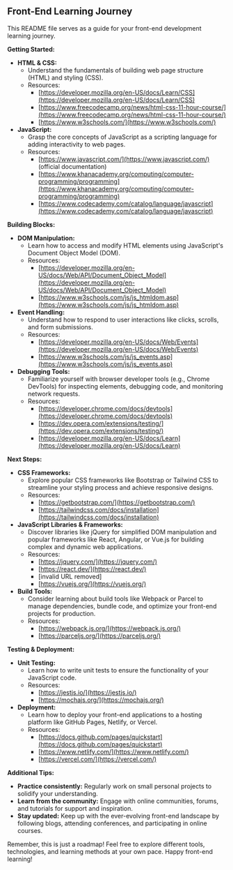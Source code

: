 ## Front-End Learning Journey 

This README file serves as a guide for your front-end development learning journey. 

**Getting Started:**

* **HTML & CSS:** 
    * Understand the fundamentals of building web page structure (HTML) and styling (CSS).
    * Resources:
        * [https://developer.mozilla.org/en-US/docs/Learn/CSS](https://developer.mozilla.org/en-US/docs/Learn/CSS)
        * [https://www.freecodecamp.org/news/html-css-11-hour-course/](https://www.freecodecamp.org/news/html-css-11-hour-course/)
        * [https://www.w3schools.com/](https://www.w3schools.com/)
* **JavaScript:** 
    * Grasp the core concepts of JavaScript as a scripting language for adding interactivity to web pages.
    * Resources:
        * [https://www.javascript.com/](https://www.javascript.com/) (official documentation)
        * [https://www.khanacademy.org/computing/computer-programming/programming](https://www.khanacademy.org/computing/computer-programming/programming)
        * [https://www.codecademy.com/catalog/language/javascript](https://www.codecademy.com/catalog/language/javascript)

**Building Blocks:**

* **DOM Manipulation:** 
    * Learn how to access and modify HTML elements using JavaScript's Document Object Model (DOM).
    * Resources:
        * [https://developer.mozilla.org/en-US/docs/Web/API/Document_Object_Model](https://developer.mozilla.org/en-US/docs/Web/API/Document_Object_Model)
        * [https://www.w3schools.com/js/js_htmldom.asp](https://www.w3schools.com/js/js_htmldom.asp)
* **Event Handling:** 
    * Understand how to respond to user interactions like clicks, scrolls, and form submissions.
    * Resources:
        * [https://developer.mozilla.org/en-US/docs/Web/Events](https://developer.mozilla.org/en-US/docs/Web/Events)
        * [https://www.w3schools.com/js/js_events.asp](https://www.w3schools.com/js/js_events.asp)
* **Debugging Tools:** 
    * Familiarize yourself with browser developer tools (e.g., Chrome DevTools) for inspecting elements, debugging code, and monitoring network requests.
    * Resources:
        * [https://developer.chrome.com/docs/devtools](https://developer.chrome.com/docs/devtools)
        * [https://dev.opera.com/extensions/testing/](https://dev.opera.com/extensions/testing/)
        * [https://developer.mozilla.org/en-US/docs/Learn](https://developer.mozilla.org/en-US/docs/Learn)

**Next Steps:**

* **CSS Frameworks:** 
    * Explore popular CSS frameworks like Bootstrap or Tailwind CSS to streamline your styling process and achieve responsive designs.
    * Resources:
        * [https://getbootstrap.com/](https://getbootstrap.com/)
        * [https://tailwindcss.com/docs/installation](https://tailwindcss.com/docs/installation)
* **JavaScript Libraries & Frameworks:** 
    * Discover libraries like jQuery for simplified DOM manipulation and popular frameworks like React, Angular, or Vue.js for building complex and dynamic web applications.
    * Resources:
        * [https://jquery.com/](https://jquery.com/)
        * [https://react.dev/](https://react.dev/)
        * [invalid URL removed]
        * [https://vuejs.org/](https://vuejs.org/)
* **Build Tools:** 
    * Consider learning about build tools like Webpack or Parcel to manage dependencies, bundle code, and optimize your front-end projects for production.
    * Resources:
        * [https://webpack.js.org/](https://webpack.js.org/)
        * [https://parceljs.org/](https://parceljs.org/)

**Testing & Deployment:**

* **Unit Testing:** 
    * Learn how to write unit tests to ensure the functionality of your JavaScript code.
    * Resources:
        * [https://jestjs.io/](https://jestjs.io/)
        * [https://mochajs.org/](https://mochajs.org/)
* **Deployment:** 
    * Learn how to deploy your front-end applications to a hosting platform like GitHub Pages, Netlify, or Vercel.
    * Resources:
        * [https://docs.github.com/pages/quickstart](https://docs.github.com/pages/quickstart)
        * [https://www.netlify.com/](https://www.netlify.com/)
        * [https://vercel.com/](https://vercel.com/)

**Additional Tips:**

* **Practice consistently:** Regularly work on small personal projects to solidify your understanding.
* **Learn from the community:** Engage with online communities, forums, and tutorials for support and inspiration.
* **Stay updated:** Keep up with the ever-evolving front-end landscape by following blogs, attending conferences, and participating in online courses.

Remember, this is just a roadmap! Feel free to explore different tools, technologies, and learning methods at your own pace. Happy front-end learning!
